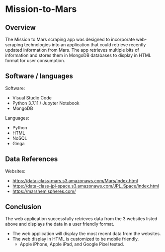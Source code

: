 # Mission-to-Mars

## Overview

The Mission to Mars scraping app was designed to incorporate web-scraping technologies into an application that could retrieve recently updated information from Mars.  The app retrieves multiple bits of information and stores them in MongoDB databases to display in HTML format for user consumption.

## Software / languages

Software: 
- Visual Studio Code
- Python 3.7.11 / Jupyter Notebook
- MongoDB

Languages:
- Python
- HTML
- NoSQL
- Ginga

## Data References
Websites:
- https://data-class-mars.s3.amazonaws.com/Mars/index.html
- https://data-class-jpl-space.s3.amazonaws.com/JPL_Space/index.html
- https://marshemispheres.com/

## Conclusion

The web application successfully retrieves data from the 3 websites listed above and displays the data in a user friendly format.
  - The web application will display the most recent data from the websites.
  - The web display in HTML is customized to be mobile friendly.
    - Apple iPhone, Apple iPad, and Google Pixel tested.

